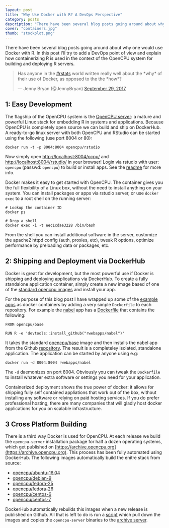 ```yaml
---
layout: post
title: "Why Use Docker with R? A DevOps Perspective"
category: posts
description: "There have been several blog posts going around about why one would use Docker with R. In this post I'll try to add a DevOps point of view and explain how containerizing R is used in the context of the OpenCPU system."
cover: "containers.jpg"
thumb: "stockplot.png"
---
```


There have been several blog posts going around about why one would use Docker with R.
In this post I'll try to add a DevOps point of view and explain how containerizing
R is used in the context of the OpenCPU system for building and deploying R servers.


<blockquote class="twitter-tweet" data-lang="en"><p lang="en" dir="ltr">Has anyone in the <a href="https://twitter.com/hashtag/rstats?src=hash&amp;ref_src=twsrc%5Etfw">#rstats</a> world written really well about the *why* of their use of Docker, as opposed to the the *how*?</p>&mdash; Jenny Bryan (@JennyBryan) <a href="https://twitter.com/JennyBryan/status/913785731998289920?ref_src=twsrc%5Etfw">September 29, 2017</a></blockquote>
<script async src="//platform.twitter.com/widgets.js" charset="utf-8"></script>


## 1: Easy Development

The flagship of the OpenCPU system is the [OpenCPU server](/download.html):
a mature and powerful Linux stack for embedding R in systems and applications.
Because OpenCPU is completely open source we can build and ship on DockerHub. A ready-to-go linux server with both OpenCPU and RStudio
can be started using the following (use port 8004 or 80):


```
docker run -t -p 8004:8004 opencpu/rstudio
```

Now simply open [http://localhost:8004/ocpu/](http://localhost:8004/ocpu/) and
[http://localhost:8004/rstudio/](http://localhost:8004/rstudio/) in your browser!
Login via rstudio with user: `opencpu` (passwd: `opencpu`) to build or install apps.
See the [readme](https://hub.docker.com/r/opencpu/rstudio/) for more info.

Docker makes it easy to get started with OpenCPU. The container gives you the full
flexibility of a Linux box, without the need to install anything on your system. 
You can install packages or apps via rstudio server, or use `docker exec` to a
root shell on the running server:

```
# Lookup the container ID
docker ps

# Drop a shell
docker exec -i -t eec1cdae3228 /bin/bash
```

From the shell you can install additional software in the server, customize the apache2 httpd 
config (auth, proxies, etc), tweak R options, optimize performance by preloading data or 
packages, etc. 

## 2: Shipping and Deployment via DockerHub

Docker is great for development, but the most powerful use if Docker is 
shipping and deploying applications via DockerHub. To create a fully standalone
application container, simply create a new image based of one of the [standard opencpu images](https://hub.docker.com/u/opencpu/) 
and install your app. 

For the purpose of this blog post I have wrapped up some of the [example apps](https://www.opencpu.org/apps.html) as docker containers by adding a very simple `Dockerfile` to each repository. For example the [nabel](https://rwebapps.ocpu.io/nabel/www/) app has a [Dockerfile](https://github.com/rwebapps/nabel/blob/master/Dockerfile) that contains the following:

```
FROM opencpu/base

RUN R -e 'devtools::install_github("rwebapps/nabel")'
```

It takes the standard [opencpu/base](https://hub.docker.com/r/opencpu/base/)
image and then installs the nabel app from the Github [repository](https://github.com/rwebapps).
The result is a completeley isolated, standalone application. The application can be 
started by anyone using e.g:

```
docker run -d 8004:8004 rwebapps/nabel
```

The `-d` daemonizes on port 8004.
Obviously you can tweak the `Dockerfile` to install whatever extra software or settings you need
for your application. 

Containerized deployment shows the true power of docker: it allows for shipping fully 
self contained appliations that work out of the box, without installing any software or 
relying on paid hosting services. If you do prefer professional hosting, there are
many companies that will gladly host docker applications for you on scalable infrastructure.

## 3 Cross Platform Building

There is a third way Docker is used for OpenCPU. At each release we build
the `opencpu-server` installation package for half a dozen operating systems, which 
get published on [https://archive.opencpu.org](https://archive.opencpu.org).
This process has been fully automated using DockerHub. The following images automatically
build the enitre stack from source:

 - [opencpu/ubuntu-16.04](https://hub.docker.com/r/opencpu/ubuntu-16.04/)
 - [opencpu/debian-9](https://hub.docker.com/r/opencpu/debian-9/)
 - [opencpu/fedora-25](https://hub.docker.com/r/opencpu/fedora-25/)
 - [opencpu/fedora-26](https://hub.docker.com/r/opencpu/fedora-26/)
 - [opencpu/centos-6](https://hub.docker.com/r/opencpu/centos-6/)
 - [opencpu/centos-7](https://hub.docker.com/r/opencpu/centos-7/)

DockerHub automatically rebuilds this images when a new release is published on Github.
All that is left to do is run a [script](https://github.com/opencpu/archive/blob/gh-pages/update.sh) 
which pull down the images and copies the `opencpu-server` binaries to the [archive server](https://archive.opencpu.org).



